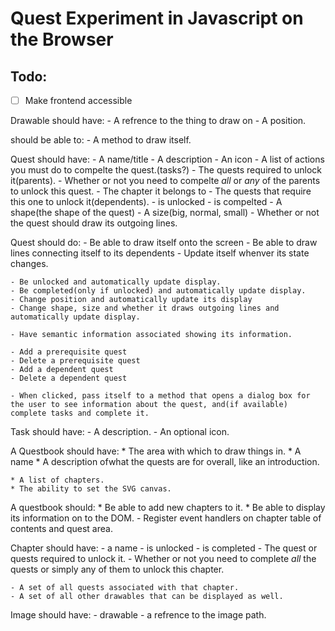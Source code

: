 # Quest Experiment in Javascript on the Browser

## Todo:

- [ ] Make frontend accessible


Drawable should have:
    - A refrence to the thing to draw on
    - A position.

should be able to:
    - A method to draw itself.

Quest should have:
    - A name/title
    - A description
    - An icon
    - A list of actions you must do to compelte the quest.(tasks?)
    - The quests required to unlock it(parents).
    - Whether or not you need to compelte _all_ or _any_ of the parents to unlock this quest.
    - The chapter it belongs to
    - The quests that require this one to unlock it(dependents).
    - is unlocked
    - is compelted
    - A shape(the shape of the quest)
    - A size(big, normal, small)
    - Whether or not the quest should draw its outgoing lines.

Quest should do:
    - Be able to draw itself onto the screen
    - Be able to draw lines connecting itself to its dependents
    - Update itself whenver its state changes.


    - Be unlocked and automatically update display.
    - Be completed(only if unlocked) and automatically update display.
    - Change position and automatically update its display
    - Change shape, size and whether it draws outgoing lines and automatically update display.

    - Have semantic information associated showing its information.
    
    - Add a prerequisite quest
    - Delete a prerequisite quest
    - Add a dependent quest
    - Delete a dependent quest

    - When clicked, pass itself to a method that opens a dialog box for the user to see information about the quest, and(if available) complete tasks and complete it.

Task should have:
    - A description.
    - An optional icon.

A Questbook should have:
    * The area with which to draw things in.
    * A name
    * A description ofwhat the quests are for overall, like an introduction.

    * A list of chapters.
    * The ability to set the SVG canvas.

A questbook should:
    * Be able to add new chapters to it.
    * Be able to display its information on to the DOM.
    - Register event handlers on chapter table of contents and quest area.

Chapter should have:
    - a name
    - is unlocked
    - is completed
    - The quest or quests required to unlock it.
    - Whether or not you need to complete _all_ the quests or simply any of them to unlock this chapter.

    - A set of all quests associated with that chapter.
    - A set of all other drawables that can be displayed as well.

Image should have:
    - drawable
    - a refrence to the image path.
